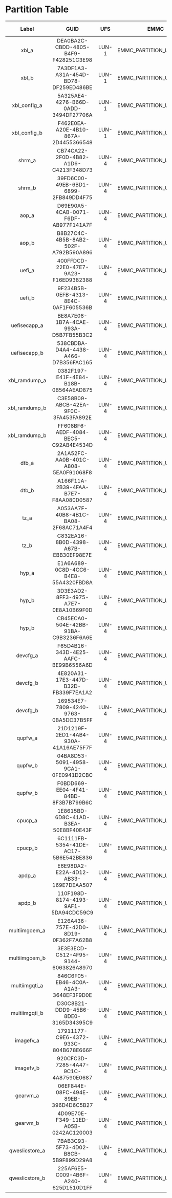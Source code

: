 # Partition Table



| **Label** | **GUID** | **UFS** | **EMMC** | **Targets Supported** |
|:---------:|:--------:|:-------------:|:-------------:|:--------------------:|
| xbl_a | DEA0BA2C-CBDD-4805-B4F9-F428251C3E98 | LUN-1 | EMMC_PARTITION_USER_DATA | QCS6490, QCS9100, QCS8300, QCS615 |
| xbl_b | 7A3DF1A3-A31A-454D-BD78-DF259ED486BE | LUN-1| EMMC_PARTITION_USER_DATA | QCS6490, QCS9100, QCS8300, QCS615 |
| xbl_config_a | 5A325AE4-4276-B66D-0ADD-3494DF27706A | LUN-1| EMMC_PARTITION_USER_DATA | QCS6490, QCS9100, QCS8300, QCS615 |
| xbl_config_b | F462E0EA-A20E-4B10-867A-2D4455366548 | LUN-1| EMMC_PARTITION_USER_DATA | QCS6490, QCS9100, QCS8300, QCS615 |
| shrm_a | CB74CA22-2F0D-4B82-A1D6-C4213F348D73 | LUN-4 | EMMC_PARTITION_USER_DATA | QCS6490, QCS9100, QCS8300 |
| shrm_b | 39FD6C00-49EB-6BD1-6899-2FB849DD4F75 | LUN-4 | EMMC_PARTITION_USER_DATA | QCS6490, QCS9100, QCS8300 |
| aop_a | D69E90A5-4CAB-0071-F6DF-AB977F141A7F | LUN-4 | EMMC_PARTITION_USER_DATA | QCS6490, QCS9100, QCS8300, QCS615 |
| aop_b | B8B27C4C-4B5B-8AB2-502F-A792B590A896 | LUN-4 | EMMC_PARTITION_USER_DATA | QCS6490, QCS9100, QCS8300, QCS615 |
| uefi_a | 400FFDCD-22E0-47E7-9A23-F16ED9382388 | LUN-4 | EMMC_PARTITION_USER_DATA | QCS6490, QCS9100, QCS8300, QCS615 |
| uefi_b | 9F234B5B-0EFB-4313-8E4C-0AF1F605536B | LUN-4 | EMMC_PARTITION_USER_DATA | QCS6490, QCS9100, QCS8300, QCS615 |
| uefisecapp_a | BE8A7E08-1B7A-4CAE-993A-D5B7FB55B3C2 | LUN-4 | EMMC_PARTITION_USER_DATA | QCS6490, QCS9100, QCS8300, QCS615 |
| uefisecapp_b | 538CBDBA-D4A4-4438-A466-D7B356FAC165 | LUN-4 | EMMC_PARTITION_USER_DATA | QCS6490, QCS9100, QCS8300, QCS615 |
| xbl_ramdump_a | 0382F197-E41F-4E84-B18B-0B564AEAD875 | LUN-4 | EMMC_PARTITION_USER_DATA | QCS6490, QCS9100, QCS8300, QCS615 |
| xbl_ramdump_b | C3E58B09-ABCB-42EA-9F0C-3FA453FA892E | LUN-4 | EMMC_PARTITION_USER_DATA | QCS9100, QCS8300 |
| xbl_ramdump_b | FF608BF6-AEDF-4084-BEC5-C92AB4E4534D | LUN-4 | EMMC_PARTITION_USER_DATA | QCS6490, QCS615 |
| dtb_a | 2A1A52FC-AA0B-401C-A808-5EA0F91068F8 | LUN-4 | EMMC_PARTITION_USER_DATA | QCS6490, QCS9100, QCS8300, QCS615 |
| dtb_b | A166F11A-2B39-4FAA-B7E7-F8AA080D0587 | LUN-4 | EMMC_PARTITION_USER_DATA | QCS6490, QCS9100, QCS8300, QCS615 |
| tz_a | A053AA7F-40B8-4B1C-BA08-2F68AC71A4F4 | LUN-4 | EMMC_PARTITION_USER_DATA | QCS6490, QCS9100, QCS8300, QCS615 |
| tz_b | C832EA16-8B0D-4398-A67B-EBB30EF98E7E | LUN-4 | EMMC_PARTITION_USER_DATA | QCS6490, QCS9100, QCS8300, QCS615 |
| hyp_a | E1A6A689-0C8D-4CC6-B4E8-55A4320FBD8A | LUN-4 | EMMC_PARTITION_USER_DATA | QCS6490, QCS9100, QCS8300, QCS615 |
| hyp_b | 3D3E3AD2-8FF3-4975-A7E7-0E8A10B69F0D | LUN-4 | EMMC_PARTITION_USER_DATA | QCS9100, QCS8300 |
| hyp_b | CB45ECA0-504E-42BB-91BA-C9B3236F6A6E | LUN-4 | EMMC_PARTITION_USER_DATA | QCS6490, QCS615 |
| devcfg_a | F65D4B16-343D-4E25-AAFC-BE99B6556A6D | LUN-4 | EMMC_PARTITION_USER_DATA | QCS6490, QCS9100, QCS8300, QCS615 |
| devcfg_b | 4E820A31-17E3-447D-B32D-FB339F7EA1A2 | LUN-4 | EMMC_PARTITION_USER_DATA | QCS9100, QCS8300 |
| devcfg_b | 169534E7-7809-4240-9763-0BA5DC37B5FF | LUN-4 | EMMC_PARTITION_USER_DATA | QCS6490, QCS615 |
| qupfw_a | 21D1219F-2ED1-4AB4-930A-41A16AE75F7F |  LUN-4 | EMMC_PARTITION_USER_DATA | QCS6490, QCS9100, QCS8300, QCS615 |
| qupfw_b | 04BA8D53-5091-4958-9CA1-0FE0941D2CBC |  LUN-4 | EMMC_PARTITION_USER_DATA | QCS9100, QCS8300 |
| qupfw_b | F0BDD669-EE04-4F41-84BD-8F3B7B799B6C |  LUN-4 | EMMC_PARTITION_USER_DATA | QCS6490, QCS615 |
| cpucp_a | 1E8615BD-6D8C-41AD-B3EA-50E8BF40E43F | LUN-4 | EMMC_PARTITION_USER_DATA | QCS6490, QCS9100, QCS8300 |
| cpucp_b | 6C1111FB-5354-41DE-AC17-5B6E542BE836 | LUN-4 | EMMC_PARTITION_USER_DATA | QCS6490, QCS9100, QCS8300 |
| apdp_a | E6E98DA2-E22A-4D12-AB33-169E7DEAA507 | LUN-4 | EMMC_PARTITION_USER_DATA | QCS6490, QCS9100, QCS8300, QCS615 |
| apdp_b | 110F198D-8174-4193-9AF1-5DA94CDC59C9 | LUN-4 | EMMC_PARTITION_USER_DATA | QCS6490, QCS9100, QCS8300, QCS615 |
| multiimgoem_a | E126A436-757E-42D0-8D19-0F362F7A62B8 | LUN-4 | EMMC_PARTITION_USER_DATA | QCS6490, QCS9100, QCS8300, QCS615 |
| multiimgoem_b | 3E3E3ECD-C512-4F95-9144-6063826A8970 | LUN-4 | EMMC_PARTITION_USER_DATA | QCS6490, QCS9100, QCS8300, QCS615 |
| multiimgqti_a | 846C6F05-EB46-4C0A-A1A3-3648EF3F9D0E | LUN-4 | EMMC_PARTITION_USER_DATA | QCS6490, QCS9100, QCS8300, QCS615 |
| multiimgqti_b | D30C8B21-DDD9-45B6-8DE0-3165D34395C9 | LUN-4 | EMMC_PARTITION_USER_DATA | QCS6490, QCS9100, QCS8300, QCS615 |
| imagefv_a | 17911177-C9E6-4372-933C-804B678E666F | LUN-4 | EMMC_PARTITION_USER_DATA | QCS6490, QCS9100, QCS8300, QCS615 |
| imagefv_b | 920CFC3D-7285-4A47-9C1C-4A87590E0687 | LUN-4 | EMMC_PARTITION_USER_DATA | QCS6490, QCS9100, QCS8300, QCS615 |
| gearvm_a | 06EF844E-08FC-494E-89EB-396D4D6C5B27 | LUN-4 | EMMC_PARTITION_USER_DATA | QCS9100, QCS8300 |
| gearvm_b | 4D09E70E-F349-11ED-A05B-0242AC120003 | LUN-4 | EMMC_PARTITION_USER_DATA | QCS9100, QCS8300 |
| qweslicstore_a | 7BAB3C93-5F73-4D02-B8CB-5B9F899D29A8 | LUN-4 | EMMC_PARTITION_USER_DATA | QCS6490, QCS9100, QCS8300, QCS615 |
| qweslicstore_b | 225AF6E5-C009-4B6F-A240-625D1510D1FF | LUN-4 | EMMC_PARTITION_USER_DATA | QCS6490, QCS9100, QCS8300, QCS615 |